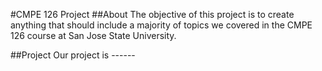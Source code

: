 #CMPE 126 Project
##About
The objective of this project is to create anything that should include a majority of topics we covered in the CMPE 126 course at San Jose State University.

##Project
Our project is ------
